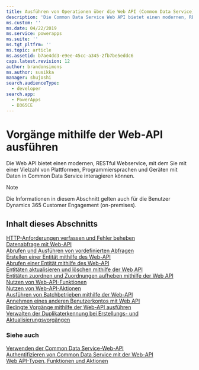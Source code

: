 ```yaml
---
title: Ausführen von Operationen über die Web API (Common Data Service)| Microsoft Docs
description: 'Die Common Data Service Web API bietet einen modernen, RESTful Webservice, mit dem Sie mit einer Vielzahl von Plattformen, Programmiersprachen und Geräten mit Daten in Common Data Service interagieren können. Informieren Sie sich über die Vorgänge, die mithilfe von Internet von Web-API ausgeführt werden können'
ms.custom: ''
ms.date: 04/22/2019
ms.service: powerapps
ms.suite: ''
ms.tgt_pltfrm: ''
ms.topic: article
ms.assetid: b7ae4dd3-e9ee-45cc-a345-2fb7be5eddc6
caps.latest.revision: 12
author: brandonsimons
ms.author: susikka
manager: shujoshi
search.audienceType:
  - developer
search.app:
  - PowerApps
  - D365CE
---
```

# <a name="perform-operations-using-the-web-api"></a>Vorgänge mithilfe der Web-API ausführen

Die Web API bietet einen modernen, RESTful Webservice, mit dem Sie mit einer Vielzahl von Plattformen, Programmiersprachen und Geräten mit Daten in Common Data Service interagieren können.

> [!NOTE]
> Die Informationen in diesem Abschnitt gelten auch für die Benutzer Dynamics 365 Customer Engagement (on-premises). 


## <a name="in-this-section"></a>Inhalt dieses Abschnitts

[HTTP-Anforderungen verfassen und Fehler beheben](compose-http-requests-handle-errors.md)<br />
[Datenabfrage mit Web-API](query-data-web-api.md)<br />
[Abrufen und Ausführen von vordefinierten Abfragen](retrieve-and-execute-predefined-queries.md)<br />
[Erstellen einer Entität mithilfe des Web-API](create-entity-web-api.md)<br />
[Abrufen einer Entität mithilfe des Web-API](retrieve-entity-using-web-api.md)<br />
[Entitäten aktualisieren und löschen mithilfe der Web API](update-delete-entities-using-web-api.md)<br />
[Entitäten zuordnen und Zuordnungen aufheben mithilfe der Web API](associate-disassociate-entities-using-web-api.md)<br />
[Nutzen von Web-API-Funktionen](use-web-api-functions.md)<br />
[Nutzen von Web-API-Aktionen](use-web-api-actions.md)<br />
[Ausführen von Batchbetrieben mithilfe der Web-API](execute-batch-operations-using-web-api.md)<br />
[Annehmen eines anderen Benutzerkontos mit Web API](impersonate-another-user-web-api.md)<br />
[Bedingte Vorgänge mithilfe der Web-API ausführen](perform-conditional-operations-using-web-api.md)<br />
[Verwalten der Duplikaterkennung bei Erstellungs- und Aktualisierungsvorgängen](manage-duplicate-detection-create-update.md)<br />

### <a name="see-also"></a>Siehe auch

[Verwenden der Common Data Service-Web-API](overview.md)<br />
[Authentifizieren von Common Data Service mit der Web-API](authenticate-web-api.md)<br />
[Web API-Typen, Funktionen und Aktionen](web-api-types-operations.md)
